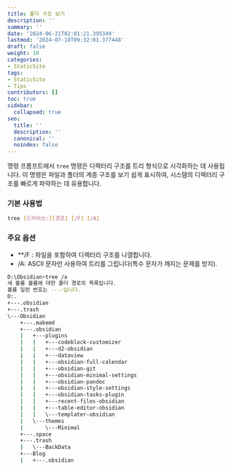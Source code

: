 ```yaml
---
title: 폴더 구조 보기
description: ''
summary: ''
date: '2024-06-21T02:01:21.395349'
lastmod: '2024-07-18T09:32:01.377448'
draft: false
weight: 10
categories:
- StaticSite
tags:
- StaticSite
- Tips
contributors: []
toc: true
sidebar:
  collapsed: true
seo:
  title: ''
  description: ''
  canonical: ''
  noindex: false
---
```

명령 프롬프트에서 `tree` 명령은 디렉터리 구조를 트리 형식으로 시각화하는 데 사용됩니다. 이 명령은 파일과 폴더의 계층 구조를 보기 쉽게 표시하여, 시스템의 디렉터리 구조를 빠르게 파악하는 데 유용합니다.
### 기본 사용법

```sh
tree [드라이브:][경로] [/F] [/A]
```

### 주요 옵션
- **/F : 파일을 포함하여 디렉터리 구조를 나열합니다.
- /A: ASCII 문자만 사용하여 트리를 그립니다(특수 문자가 깨지는 문제를 방지).

```sh
D:\Obsidian>tree /a
새 볼륨 볼륨에 대한 폴더 경로의 목록입니다.
볼륨 일련 번호는 ----입니다.
D:.
+---.obsidian
+---.trash
\---Obsidian
    +---.makemd
    +---.obsidian
    |   +---plugins
    |   |   +---codeblock-customizer
    |   |   +---d2-obsidian
    |   |   +---dataview
    |   |   +---obsidian-full-calendar
    |   |   +---obsidian-git
    |   |   +---obsidian-minimal-settings
    |   |   +---obsidian-pandoc
    |   |   +---obsidian-style-settings
    |   |   +---obsidian-tasks-plugin
    |   |   +---recent-files-obsidian
    |   |   +---table-editor-obsidian
    |   |   \---templater-obsidian
    |   \---themes
    |       \---Minimal
    +---.space
    +---.trash
    |   \---BackData
    +---Blog
    |   +---.obsidian
```
